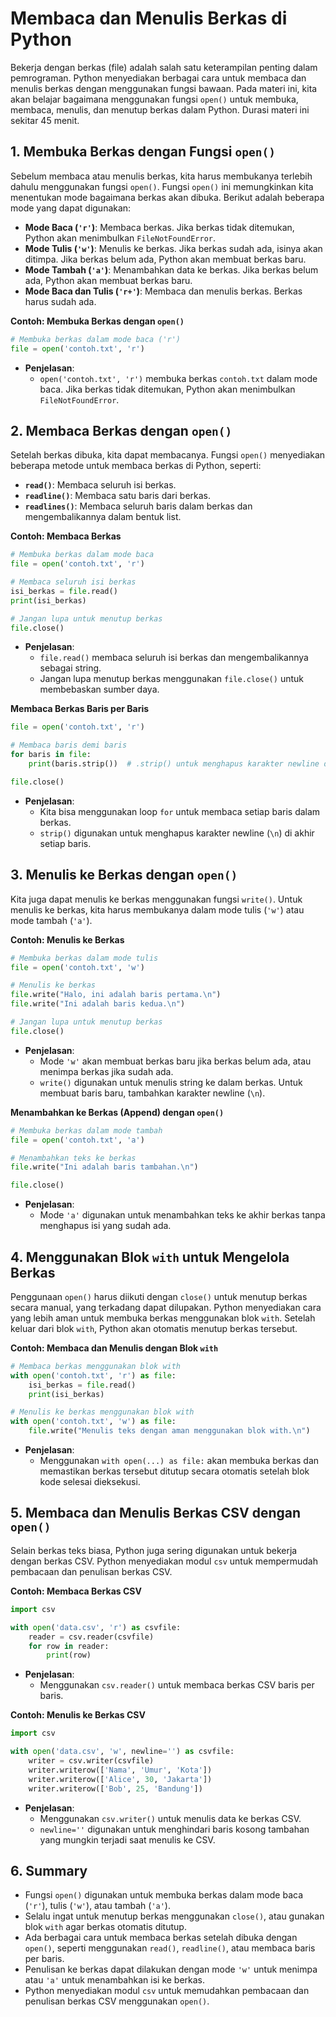 # Membaca dan Menulis Berkas di Python

Bekerja dengan berkas (file) adalah salah satu keterampilan penting dalam pemrograman. Python menyediakan berbagai cara untuk membaca dan menulis berkas dengan menggunakan fungsi bawaan. Pada materi ini, kita akan belajar bagaimana menggunakan fungsi `open()` untuk membuka, membaca, menulis, dan menutup berkas dalam Python. Durasi materi ini sekitar 45 menit.

## 1. Membuka Berkas dengan Fungsi `open()`
Sebelum membaca atau menulis berkas, kita harus membukanya terlebih dahulu menggunakan fungsi `open()`. Fungsi `open()` ini memungkinkan kita menentukan mode bagaimana berkas akan dibuka. Berikut adalah beberapa mode yang dapat digunakan:

- **Mode Baca (`'r'`)**: Membaca berkas. Jika berkas tidak ditemukan, Python akan menimbulkan `FileNotFoundError`.
- **Mode Tulis (`'w'`)**: Menulis ke berkas. Jika berkas sudah ada, isinya akan ditimpa. Jika berkas belum ada, Python akan membuat berkas baru.
- **Mode Tambah (`'a'`)**: Menambahkan data ke berkas. Jika berkas belum ada, Python akan membuat berkas baru.
- **Mode Baca dan Tulis (`'r+'`)**: Membaca dan menulis berkas. Berkas harus sudah ada.

**Contoh: Membuka Berkas dengan `open()`**
```python
# Membuka berkas dalam mode baca ('r')
file = open('contoh.txt', 'r')
```

- **Penjelasan**:
  - `open('contoh.txt', 'r')` membuka berkas `contoh.txt` dalam mode baca. Jika berkas tidak ditemukan, Python akan menimbulkan `FileNotFoundError`.

## 2. Membaca Berkas dengan `open()`
Setelah berkas dibuka, kita dapat membacanya. Fungsi `open()` menyediakan beberapa metode untuk membaca berkas di Python, seperti:

- **`read()`**: Membaca seluruh isi berkas.
- **`readline()`**: Membaca satu baris dari berkas.
- **`readlines()`**: Membaca seluruh baris dalam berkas dan mengembalikannya dalam bentuk list.

**Contoh: Membaca Berkas**
```python
# Membuka berkas dalam mode baca
file = open('contoh.txt', 'r')

# Membaca seluruh isi berkas
isi_berkas = file.read()
print(isi_berkas)

# Jangan lupa untuk menutup berkas
file.close()
```

- **Penjelasan**:
  - `file.read()` membaca seluruh isi berkas dan mengembalikannya sebagai string.
  - Jangan lupa menutup berkas menggunakan `file.close()` untuk membebaskan sumber daya.

**Membaca Berkas Baris per Baris**
```python
file = open('contoh.txt', 'r')

# Membaca baris demi baris
for baris in file:
    print(baris.strip())  # .strip() untuk menghapus karakter newline di akhir baris

file.close()
```
- **Penjelasan**:
  - Kita bisa menggunakan loop `for` untuk membaca setiap baris dalam berkas.
  - `strip()` digunakan untuk menghapus karakter newline (`\n`) di akhir setiap baris.

## 3. Menulis ke Berkas dengan `open()`
Kita juga dapat menulis ke berkas menggunakan fungsi `write()`. Untuk menulis ke berkas, kita harus membukanya dalam mode tulis (`'w'`) atau mode tambah (`'a'`).

**Contoh: Menulis ke Berkas**
```python
# Membuka berkas dalam mode tulis
file = open('contoh.txt', 'w')

# Menulis ke berkas
file.write("Halo, ini adalah baris pertama.\n")
file.write("Ini adalah baris kedua.\n")

# Jangan lupa untuk menutup berkas
file.close()
```

- **Penjelasan**:
  - Mode `'w'` akan membuat berkas baru jika berkas belum ada, atau menimpa berkas jika sudah ada.
  - `write()` digunakan untuk menulis string ke dalam berkas. Untuk membuat baris baru, tambahkan karakter newline (`\n`).

**Menambahkan ke Berkas (Append) dengan `open()`**
```python
# Membuka berkas dalam mode tambah
file = open('contoh.txt', 'a')

# Menambahkan teks ke berkas
file.write("Ini adalah baris tambahan.\n")

file.close()
```

- **Penjelasan**:
  - Mode `'a'` digunakan untuk menambahkan teks ke akhir berkas tanpa menghapus isi yang sudah ada.

## 4. Menggunakan Blok `with` untuk Mengelola Berkas
Penggunaan `open()` harus diikuti dengan `close()` untuk menutup berkas secara manual, yang terkadang dapat dilupakan. Python menyediakan cara yang lebih aman untuk membuka berkas menggunakan blok `with`. Setelah keluar dari blok `with`, Python akan otomatis menutup berkas tersebut.

**Contoh: Membaca dan Menulis dengan Blok `with`**
```python
# Membaca berkas menggunakan blok with
with open('contoh.txt', 'r') as file:
    isi_berkas = file.read()
    print(isi_berkas)

# Menulis ke berkas menggunakan blok with
with open('contoh.txt', 'w') as file:
    file.write("Menulis teks dengan aman menggunakan blok with.\n")
```

- **Penjelasan**:
  - Menggunakan `with open(...) as file:` akan membuka berkas dan memastikan berkas tersebut ditutup secara otomatis setelah blok kode selesai dieksekusi.

## 5. Membaca dan Menulis Berkas CSV dengan `open()`
Selain berkas teks biasa, Python juga sering digunakan untuk bekerja dengan berkas CSV. Python menyediakan modul `csv` untuk mempermudah pembacaan dan penulisan berkas CSV.

**Contoh: Membaca Berkas CSV**
```python
import csv

with open('data.csv', 'r') as csvfile:
    reader = csv.reader(csvfile)
    for row in reader:
        print(row)
```

- **Penjelasan**:
  - Menggunakan `csv.reader()` untuk membaca berkas CSV baris per baris.

**Contoh: Menulis ke Berkas CSV**
```python
import csv

with open('data.csv', 'w', newline='') as csvfile:
    writer = csv.writer(csvfile)
    writer.writerow(['Nama', 'Umur', 'Kota'])
    writer.writerow(['Alice', 30, 'Jakarta'])
    writer.writerow(['Bob', 25, 'Bandung'])
```

- **Penjelasan**:
  - Menggunakan `csv.writer()` untuk menulis data ke berkas CSV.
  - `newline=''` digunakan untuk menghindari baris kosong tambahan yang mungkin terjadi saat menulis ke CSV.

## 6. Summary
- Fungsi `open()` digunakan untuk membuka berkas dalam mode baca (`'r'`), tulis (`'w'`), atau tambah (`'a'`).
- Selalu ingat untuk menutup berkas menggunakan `close()`, atau gunakan blok `with` agar berkas otomatis ditutup.
- Ada berbagai cara untuk membaca berkas setelah dibuka dengan `open()`, seperti menggunakan `read()`, `readline()`, atau membaca baris per baris.
- Penulisan ke berkas dapat dilakukan dengan mode `'w'` untuk menimpa atau `'a'` untuk menambahkan isi ke berkas.
- Python menyediakan modul `csv` untuk memudahkan pembacaan dan penulisan berkas CSV menggunakan `open()`.
